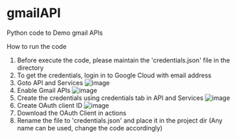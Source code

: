 # gmailAPI
Python code to Demo gmail APIs

How to run the code
1. Before execute the code, please maintain the 'credentials.json' file in the directory
2. To get the credentials, login in to Google Cloud with email address
3. Goto API and Services
![image](https://user-images.githubusercontent.com/29064604/222723533-f4e8445c-33ba-4273-8097-c020b37efa05.png)
4. Enable Gmail APIs
![image](https://user-images.githubusercontent.com/29064604/222723772-ee0bc80a-be2f-4990-98ef-498bfdd8e113.png)
5. Create the credentials using credentials tab in API and Services
![image](https://user-images.githubusercontent.com/29064604/222724041-ce09efb2-825c-4428-b621-4254be9b5742.png)
6. Create OAuth client ID
![image](https://user-images.githubusercontent.com/29064604/222724226-300f567e-fe45-41a6-8681-f6212ab810d5.png)
7. Download the OAuth Client in actions
8. Rename the file to 'credentials.json' and place it in the project dir (Any name can be used, change the code accordingly)

